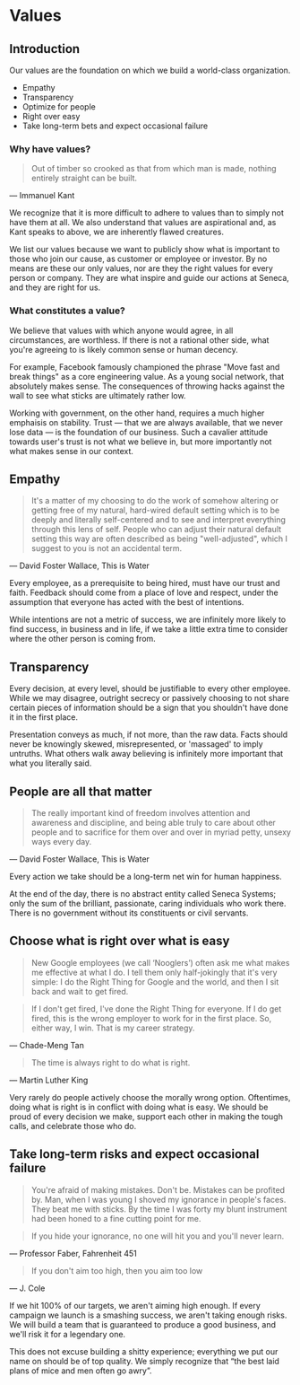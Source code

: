 # Values

## Introduction

Our values are the foundation on which we build a world-class organization.

- Empathy
- Transparency
- Optimize for people
- Right over easy
- Take long-term bets and expect occasional failure

### Why have values?

> Out of timber so crooked as that from which man is made, nothing entirely straight can be built.

— Immanuel Kant

We recognize that it is more difficult to adhere to values than to simply not have them at all. We also understand that values are aspirational and, as Kant speaks to above, we are inherently flawed creatures.

We list our values because we want to publicly show what is important to those who join our cause, as customer or employee or investor. By no means are these our only values, nor are they the right values for every person or company. They are what inspire and guide our actions at Seneca, and they are right for us.

### What constitutes a value?

We believe that values with which anyone would agree, in all circumstances, are worthless. If there is not a rational other side, what you're agreeing to is likely common sense or human decency.

For example, Facebook famously championed the phrase "Move fast and break things" as a core engineering value. As a young social network, that absolutely makes sense. The consequences of throwing hacks against the wall to see what sticks are ultimately rather low.

Working with government, on the other hand, requires a much higher emphaisis on stability. Trust — that we are always available, that we never lose data — is the foundation of our business. Such a cavalier attitude towards user's trust is not what we believe in, but more importantly not what makes sense in our context.

## Empathy

> It's a matter of my choosing to do the work of somehow altering or getting free of my natural, hard-wired default setting which is to be deeply and literally self-centered and to see and interpret everything through this lens of self. People who can adjust their natural default setting this way are often described as being "well-adjusted", which I suggest to you is not an accidental term.

— David Foster Wallace, This is Water

Every employee, as a prerequisite to being hired, must have our trust and faith. Feedback should come from a place of love and respect, under the assumption that everyone has acted with the best of intentions.

While intentions are not a metric of success, we are infinitely more likely to find success, in business and in life, if we take a little extra time to consider where the other person is coming from.

## Transparency

Every decision, at every level, should be justifiable to every other employee. While we may disagree, outright secrecy or passively choosing to not share certain pieces of information should be a sign that you shouldn't have done it in the first place.

Presentation conveys as much, if not more, than the raw data. Facts should never be knowingly skewed, misrepresented, or 'massaged' to imply untruths. What others walk away believing is infinitely more important that what you literally said.

## People are all that matter

> The really important kind of freedom involves attention and awareness and discipline, and being able truly to care about other people and to sacrifice for them over and over in myriad petty, unsexy ways every day.

— David Foster Wallace, This is Water

Every action we take should be a long-term net win for human happiness.

At the end of the day, there is no abstract entity called Seneca Systems; only the sum of the brilliant, passionate, caring individuals who work there. There is no government without its constituents or civil servants.

## Choose what is right over what is easy

> New Google employees (we call ‘Nooglers’) often ask me what makes me effective at what I do. I tell them only half-jokingly that it's very simple: I do the Right Thing for Google and the world, and then I sit back and wait to get fired.

> If I don't get fired, I've done the Right Thing for everyone. If I do get fired, this is the wrong employer to work for in the first place. So, either way, I win. That is my career strategy.

— Chade-Meng Tan

> The time is always right to do what is right.

— Martin Luther King

Very rarely do people actively choose the morally wrong option. Oftentimes, doing what is right is in conflict with doing what is easy. We should be proud of every decision we make, support each other in making the tough calls, and celebrate those who do.

## Take long-term risks and expect occasional failure

> You're afraid of making mistakes. Don't be. Mistakes can be profited by. Man, when I was young I shoved my ignorance in people's faces. They beat me with sticks. By the time I was forty my blunt instrument had been honed to a fine cutting point for me.

> If you hide your ignorance, no one will hit you and you'll never learn.

— Professor Faber, Fahrenheit 451

> If you don't aim too high, then you aim too low

— J. Cole

If we hit 100% of our targets, we aren't aiming high enough. If every campaign we launch is a smashing success, we aren't taking enough risks. We will build a team that is guaranteed to produce a good business, and we'll risk it for a legendary one.

This does not excuse building a shitty experience; everything we put our name on should be of top quality. We simply recognize that “the best laid plans of mice and men often go awry”.
